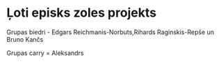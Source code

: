 # Ļoti episks zoles projekts
Grupas biedri - Edgars Reichmanis-Norbuts,Rihards Raginskis-Repše un Bruno Kančs

Grupas carry = Aleksandrs



